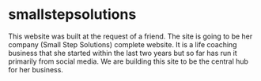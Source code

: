 # smallstepsolutions

This website was built at the request of a friend. The site is going to be her company (Small Step Solutions) complete website. It is a life coaching business that she started within the last two years but so far has run it primarily from social media. We are building this site to be the central hub for her business. 
